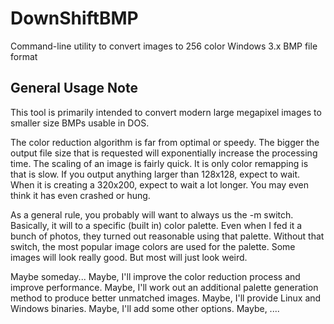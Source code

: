 # DownShiftBMP
Command-line utility to convert images to 256 color Windows 3.x BMP file format

## General Usage Note

This tool is primarily intended to convert modern large megapixel images to
smaller size BMPs usable in DOS. 

The color reduction algorithm is far from optimal or speedy. The bigger the 
output file size that is requested will exponentially increase the processing 
time. The scaling of an image is fairly quick. It is only color remapping is 
that is slow. If you output anything larger than 128x128, expect to wait. 
When it is creating a 320x200, expect to wait a lot longer. You may even 
think it has even crashed or hung.

As a general rule, you probably will want to always us the -m switch. Basically,
it will to a specific (built in) color palette. Even when I fed it a bunch of
photos, they turned out reasonable using that palette. Without that switch,
the most popular image colors are used for the palette. Some images will look
really good. But most will just look weird.

Maybe someday... Maybe, I'll improve the color reduction process and improve
performance. Maybe, I'll work out an additional palette generation method to
produce better unmatched images. Maybe, I'll provide Linux and Windows binaries.
Maybe, I'll add some other options. Maybe, ....

